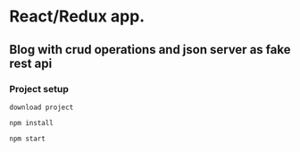 # React/Redux app.

## Blog with crud operations and json server as fake rest api 


### Project setup
```
download project
```
```
npm install
```
```
npm start
```
